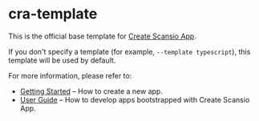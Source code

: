 # cra-template

This is the official base template for [Create Scansio App](https://github.com/scyberLink/create-scansio-app).

If you don't specify a template (for example, `--template typescript`), this template will be used by default.

For more information, please refer to:

- [Getting Started](https://create-scansio-app.dev/docs/getting-started) – How to create a new app.
- [User Guide](https://create-scansio-app.dev) – How to develop apps bootstrapped with Create Scansio App.
